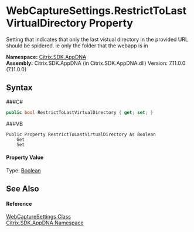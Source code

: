# WebCaptureSettings.RestrictToLastVirtualDirectory Property 
 

Setting that indicates that only the last vistual directory in the provided URL should be spidered. ie only the folder that the webapp is in

**Namespace:**&nbsp;<a href="N_Citrix_SDK_AppDNA">Citrix.SDK.AppDNA</a><br />**Assembly:**&nbsp;Citrix.SDK.AppDNA (in Citrix.SDK.AppDNA.dll) Version: 7.11.0.0 (7.11.0.0)

## Syntax

###C#
```csharp
public bool RestrictToLastVirtualDirectory { get; set; }
```

###VB
```vbnet
Public Property RestrictToLastVirtualDirectory As Boolean
	Get
	Set
```


#### Property Value
Type: <a href="http://msdn2.microsoft.com/en-us/library/a28wyd50" target="_blank">Boolean</a>

## See Also


#### Reference
<a href="T_Citrix_SDK_AppDNA_WebCaptureSettings">WebCaptureSettings Class</a><br /><a href="N_Citrix_SDK_AppDNA">Citrix.SDK.AppDNA Namespace</a><br />
